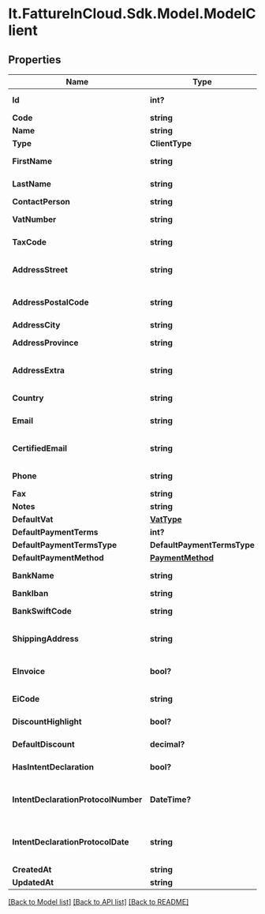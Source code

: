 # It.FattureInCloud.Sdk.Model.ModelClient

## Properties

Name | Type | Description | Notes
------------ | ------------- | ------------- | -------------
**Id** | **int?** | Unique identifier | [optional] 
**Code** | **string** | Client code. | [optional] 
**Name** | **string** | Client name | [optional] 
**Type** | **ClientType** |  | [optional] 
**FirstName** | **string** | Client first name. | [optional] 
**LastName** | **string** | Client last name. | [optional] 
**ContactPerson** | **string** |  | [optional] 
**VatNumber** | **string** | Client vat number | [optional] 
**TaxCode** | **string** | Client tax code. | [optional] 
**AddressStreet** | **string** | Client street address. | [optional] 
**AddressPostalCode** | **string** | Client postal code. | [optional] 
**AddressCity** | **string** | Client city. | [optional] 
**AddressProvince** | **string** | Client province. | [optional] 
**AddressExtra** | **string** | Client address extra info. | [optional] 
**Country** | **string** | Client country | [optional] 
**Email** | **string** | Client email. | [optional] 
**CertifiedEmail** | **string** | Client certified email. | [optional] 
**Phone** | **string** | Client phone. | [optional] 
**Fax** | **string** | Client fax. | [optional] 
**Notes** | **string** | Extra notes. | [optional] 
**DefaultVat** | [**VatType**](VatType.md) |  | [optional] 
**DefaultPaymentTerms** | **int?** |  | [optional] 
**DefaultPaymentTermsType** | **DefaultPaymentTermsType** |  | [optional] 
**DefaultPaymentMethod** | [**PaymentMethod**](PaymentMethod.md) |  | [optional] 
**BankName** | **string** | Client bank name. | [optional] 
**BankIban** | **string** | Client iban. | [optional] 
**BankSwiftCode** | **string** | Client bank swift code. | [optional] 
**ShippingAddress** | **string** | Client shipping address. | [optional] 
**EInvoice** | **bool?** | Use e-invoices for this entity | [optional] 
**EiCode** | **string** | E-invoice code | [optional] 
**DiscountHighlight** | **bool?** | Discount Highlight. | [optional] 
**DefaultDiscount** | **decimal?** | Default discount. | [optional] 
**HasIntentDeclaration** | **bool?** | Has intent declaration. | [optional] 
**IntentDeclarationProtocolNumber** | **DateTime?** | Intent declaration protocol number. | [optional] 
**IntentDeclarationProtocolDate** | **string** | Intent declaration protocol date. | [optional] 
**CreatedAt** | **string** |  | [optional] 
**UpdatedAt** | **string** |  | [optional] 

[[Back to Model list]](../README.md#documentation-for-models) [[Back to API list]](../README.md#documentation-for-api-endpoints) [[Back to README]](../README.md)


